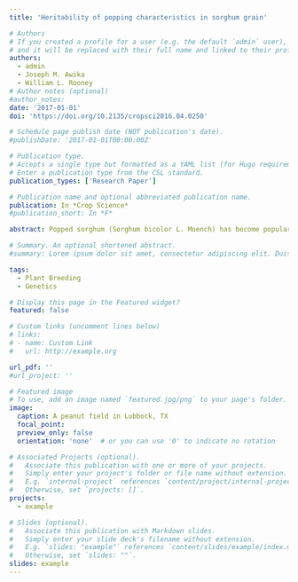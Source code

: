 ```yaml
---
title: 'Heritability of popping characteristics in sorghum grain'

# Authors
# If you created a profile for a user (e.g. the default `admin` user), write the username (folder name) here
# and it will be replaced with their full name and linked to their profile.
authors:
  - admin
  - Joseph M. Awika
  - William L. Rooney
# Author notes (optional)
#author_notes:
date: '2017-01-01'
doi: 'https://doi.org/10.2135/cropsci2016.04.0250'

# Schedule page publish date (NOT publication's date).
#publishDate: '2017-01-01T00:00:00Z'

# Publication type.
# Accepts a single type but formatted as a YAML list (for Hugo requirements).
# Enter a publication type from the CSL standard.
publication_types: ['Research Paper']

# Publication name and optional abbreviated publication name.
publication: In *Crop Science*
#publication_short: In *F*

abstract: Popped sorghum (Sorghum bicolor L. Moench) has become popular among niche food consumers. To provide product for this market, producers are usually popping grain from hybrids that were not developed for popping. With selection, the popping quality of sorghum could likely be improved substantially, but the relative effects of genotype, environment, and the heritability of popping-related traits remain unknown. The objectives of this study were (i) to determine the relative effect of both genotype and environment on popping quality and (ii) to estimate heritability of these traits in sorghum. Using hot-air popping, popping efficiency and the expansion ratio were evaluated in grain from 130 recombinant inbred lines (Sureño/RTx430) grown in three different Texas environments. Both popping efficiency and the expansion ratio were affected by genotype, environment, and the genotype × environment interaction. Using combined analysis, the heritability on an entry-mean basis for popping efficiency was 0.674 (0.579 to 0.746) while the expansion ratio was 0.759 (0.687 to 0.811). These results indicate that both the genotype and environment should be carefully selected to optimize popping productivity and quality. Further, the heritability of these traits indicates that selection for improved popping is possible.

# Summary. An optional shortened abstract.
#summary: Lorem ipsum dolor sit amet, consectetur adipiscing elit. Duis posuere tellus ac convallis placerat. Proin tincidunt magna sed ex sollicitudin #condimentum.

tags:
  - Plant Breeding
  - Genetics

# Display this page in the Featured widget?
featured: false

# Custom links (uncomment lines below)
# links:
# - name: Custom Link
#   url: http://example.org

url_pdf: ''
#url_project: ''

# Featured image
# To use, add an image named `featured.jpg/png` to your page's folder.
image:
  caption: A peanut field in Lubbock, TX
  focal_point: 
  preview_only: false
  orientation: 'none'  # or you can use '0' to indicate no rotation

# Associated Projects (optional).
#   Associate this publication with one or more of your projects.
#   Simply enter your project's folder or file name without extension.
#   E.g. `internal-project` references `content/project/internal-project/index.md`.
#   Otherwise, set `projects: []`.
projects:
  - example

# Slides (optional).
#   Associate this publication with Markdown slides.
#   Simply enter your slide deck's filename without extension.
#   E.g. `slides: "example"` references `content/slides/example/index.md`.
#   Otherwise, set `slides: ""`.
slides: example
---
```

